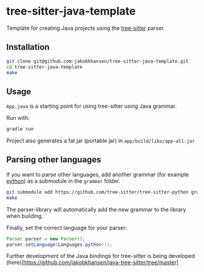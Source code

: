 # tree-sitter-java-template

Template for creating Java projects using the [tree-sitter](https://tree-sitter.github.io/tree-sitter/) parser.

## Installation

```bash
git clone git@github.com:jakobkhansen/tree-sitter-java-template.git
cd tree-sitter-java-template
make
```

## Usage

`App.java` is a starting point for using tree-sitter using Java grammar.

Run with:

```bash
gradle run
```

Project also generates a fat jar (portable jar) in `app/build/libs/app-all.jar`


## Parsing other languages

If you want to parse other languages, add another grammar (for example [python](https://github.com/tree-sitter/tree-sitter-python)) as a submodule in the `grammar` folder.

```bash
git submodule add https://github.com/tree-sitter/tree-sitter-python grammars/tree-sitter-python
make
```

The parser-library will automatically add the new grammar to the library when building.

Finally, set the correct language for your parser:

```java
Parser parser = new Parser();
parser.setLanguage(Languages.python());
```

Further development of the Java bindings for tree-sitter is being developed (here)[https://github.com/jakobkhansen/java-tree-sitter/tree/master]
